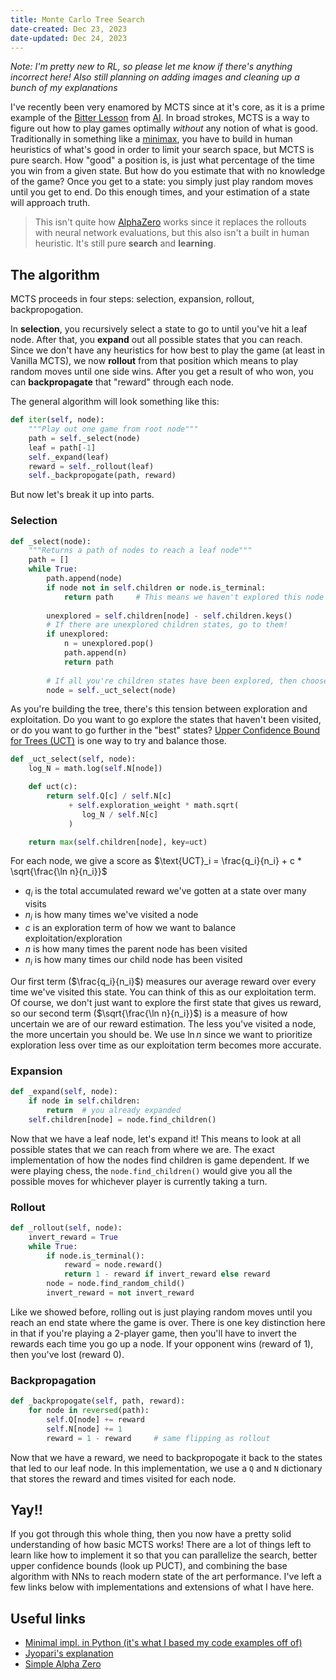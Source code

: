 ```yaml
---
title: Monte Carlo Tree Search
date-created: Dec 23, 2023
date-updated: Dec 24, 2023
---
```


*Note: I'm pretty new to RL, so please let me know if there's anything incorrect here! Also still planning on adding images and cleaning up a bunch of my explanations*

I've recently been very enamored by MCTS since at it's core, as it is a prime example of the [Bitter Lesson](http://www.incompleteideas.net/IncIdeas/BitterLesson.html) from [AI](ai). In broad strokes, MCTS is a way to figure out how to play games optimally *without* any notion of what is good. Traditionally in something like a [minimax](https://en.wikipedia.org/wiki/Minimax), you have to build in human heuristics of what's good in order to limit your search space, but MCTS is pure search. How "good" a position is, is just what percentage of the time you win from a given state. But how do you estimate that with no knowledge of the game? Once you get to a state: you simply just play random moves until you get to end. Do this enough times, and your estimation of a state will approach truth.

> This isn't quite how [AlphaZero](https://en.wikipedia.org/wiki/AlphaZero) works since it replaces the rollouts with neural network evaluations, but this also isn't a built in human heuristic. It's still pure **search** and **learning**.

## The algorithm

MCTS proceeds in four steps: selection, expansion, rollout, backpropogation.

In **selection**, you recursively select a state to go to until you've hit a leaf node. After that, you **expand** out all possible states that you can reach. Since we don't have any heuristics for how best to play the game (at least in Vanilla MCTS), we now **rollout** from that position which means to play random moves until one side wins. After you get a result of who won, you can **backpropagate** that "reward" through each node.

The general algorithm will look something like this:

```py
def iter(self, node):
    """Play out one game from root node"""
    path = self._select(node)
    leaf = path[-1]
    self._expand(leaf)
    reward = self._rollout(leaf)
    self._backpropogate(path, reward)
```

But now let's break it up into parts.

### Selection

```py
def _select(node):
    """Returns a path of nodes to reach a leaf node"""
    path = []
    while True:
        path.append(node)
        if node not in self.children or node.is_terminal:
            return path     # This means we haven't explored this node or it's the end
        
        unexplored = self.children[node] - self.children.keys()
        # If there are unexplored children states, go to them!
        if unexplored:
            n = unexplored.pop()
            path.append(n)
            return path
        
        # If all you're children states have been explored, then choose one "optimally"
        node = self._uct_select(node)
```

As you're building the tree, there's this tension between exploration and exploitation. Do you want to go explore the states that haven't been visited, or do you want to go further in the "best" states? [Upper Confidence Bound for Trees (UCT)](https://www.chessprogramming.org/UCT) is one way to try and balance those.

```py
def _uct_select(self, node):
    log_N = math.log(self.N[node])

    def uct(c):
        return self.Q[c] / self.N[c] 
             + self.exploration_weight * math.sqrt(
                log_N / self.N[c]
             )

    return max(self.children[node], key=uct)
```

For each node, we give a score as $\text{UCT}_i = \frac{q_i}{n_i} + c * \sqrt{\frac{\ln n}{n_i}}$

- $q_i$ is the total accumulated reward we've gotten at a state over many visits
- $n_i$ is how many times we've visited a node
- $c$ is an exploration term of how we want to balance exploitation/exploration
- $n$ is how many times the parent node has been visited
- $n_i$ is how many times our child node has been visited

Our first term ($\frac{q_i}{n_i}$) measures our average reward over every time we've visited this state. You can think of this as our exploitation term. Of course, we don't just want to explore the first state that gives us reward, so our second term ($\sqrt{\frac{\ln n}{n_i}}$) is a measure of how uncertain we are of our reward estimation. The less you've visited a node, the more uncertain you should be. We use $\ln n$ since we want to prioritize exploration less over time as our exploitation term becomes more accurate.

### Expansion

```py
def _expand(self, node):
    if node in self.children:
        return  # you already expanded
    self.children[node] = node.find_children()
```

Now that we have a leaf node, let's expand it! This means to look at all possible states that we can reach from where we are. The exact implementation of how the nodes find children is game dependent. If we were playing chess, the `node.find_children()` would give you all the possible moves for whichever player is currently taking a turn.

### Rollout

```py
def _rollout(self, node):
    invert_reward = True
    while True:
        if node.is_terminal():
            reward = node.reward()
            return 1 - reward if invert_reward else reward
        node = node.find_random_child()
        invert_reward = not invert_reward
```

Like we showed before, rolling out is just playing random moves until you reach an end state where the game is over. There is one key distinction here in that if you're playing a 2-player game, then you'll have to invert the rewards each time you go up a node. If your opponent wins (reward of 1), then you've lost (reward 0).

### Backpropagation

```py
def _backpropogate(self, path, reward):
    for node in reversed(path):
        self.Q[node] += reward
        self.N[node] += 1
        reward = 1 - reward     # same flipping as rollout
```

Now that we have a reward, we need to backpropogate it back to the states that led to our leaf node. In this implementation, we use a `Q` and `N` dictionary that stores the reward and times visited for each node.

## Yay!!

If you got through this whole thing, then you now have a pretty solid understanding of how basic MCTS works! There are a lot of things left to learn like how to implement it so that you can parallelize the search, better upper confidence bounds (look up PUCT), and combining the base algorithm with NNs to reach modern state of the art performance. I've left a few links below with implementations and extensions of what I have here.

## Useful links

- [Minimal impl. in Python (it's what I based my code examples off of)](https://gist.github.com/qpwo/c538c6f73727e254fdc7fab81024f6e1)
- [Jyopari's explanation](https://jyopari.github.io/MCTS.html)
- [Simple Alpha Zero](https://web.stanford.edu/~surag/posts/alphazero.html)